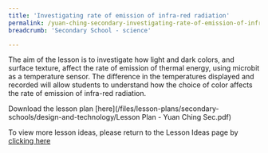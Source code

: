 ```yaml
---
title: 'Investigating rate of emission of infra-red radiation'
permalink: /yuan-ching-secondary-investigating-rate-of-emission-of-infra-red-radiation/
breadcrumb: 'Secondary School - science'

---
```



The aim of the lesson is to investigate how light and dark colors, and surface texture, affect the rate of emission of thermal energy, using microbit as a temperature sensor.  The difference in the temperatures displayed and recorded will allow students to understand how the choice of color affects the rate of emission of infra-red radiation. 

Download the lesson plan [here](/files/lesson-plans/secondary-schools/design-and-technology/Lesson Plan - Yuan Ching Sec.pdf)

To view more lesson ideas, please return to the Lesson Ideas page by [clicking here](/in-schools/digital-maker/lesson-ideas-secondary/)
